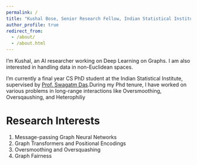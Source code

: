```yaml
---
permalink: /
title: "Kushal Bose, Senior Research Fellow, Indian Statistical Institute"
author_profile: true
redirect_from: 
  - /about/
  - /about.html
---
```


I’m Kushal, an AI researcher working on Deep Learning on Graphs. I am also interested in handling data in non-Euclidean spaces. 

I’m currently a final year CS PhD student at the Indian Statistical Institute, supervised by [Prof. Swagatm Das](https://www2.isical.ac.in/~swagatam.das/).During my Phd tenure, I have worked on various problems in long-range interactions like Oversmoothing, Oversqaushing, and Heterophiliy


Research Interests
======
1. Message-passing Graph Neural Networks
2. Graph Transformers and Positional Encodings
3. Oversmoothing and Oversquashing
4. Graph Fairness

<!--
Getting started
======
1. Register a GitHub account if you don't have one and confirm your e-mail (required!)
1. Fork [this template](https://github.com/academicpages/academicpages.github.io) by clicking the "Use this template" button in the top right. 
1. Go to the repository's settings (rightmost item in the tabs that start with "Code", should be below "Unwatch"). Rename the repository "[your GitHub username].github.io", which will also be your website's URL.
1. Set site-wide configuration and create content & metadata (see below -- also see [this set of diffs](http://archive.is/3TPas) showing what files were changed to set up [an example site](https://getorg-testacct.github.io) for a user with the username "getorg-testacct")
1. Upload any files (like PDFs, .zip files, etc.) to the files/ directory. They will appear at https://[your GitHub username].github.io/files/example.pdf.  
1. Check status by going to the repository settings, in the "GitHub pages" section

Site-wide configuration
------


Create content & metadata
------

**Markdown generator**

How to edit your site's GitHub repository
------

Example: editing a Markdown file for a talk
![Editing a Markdown file for a talk](/images/editing-talk.png)
'''

For more info
------
--!>
